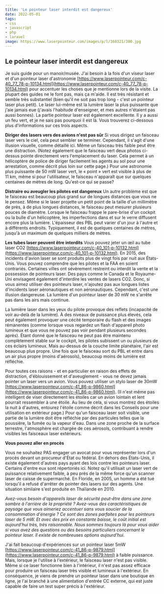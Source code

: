 ```yaml
---
title: 'Le pointeur laser interdit est dangereux'
date: 2022-05-01
tags:
- css
- javascript
- php
- laravel
image: https://www.laserpointeur.com/images/p/l/160321/300.jpg
---
```

## Le pointeur laser interdit est dangereux

Je suis guide pour un manoir/musée. J'ai besoin à la fois d'un viseur laser et d'un pointeur laser d'astronomie [https://www.laserpointeur.com/c-40_77_78-p-10134.html](https://www.laserpointeur.com/c-40_77_78-p-10134.html) pour accentuer les choses que je mentionne lors de la visite. La plupart des guides ne le font pas, mais ça m'aide. Il est très résistant et semble très substantiel (bien qu'il ne soit pas trop long - c'est un pointeur laser plus petit). Le laser lui-même est la lumière laser la plus puissante que j'aie jamais eue (j'avais l'habitude d'enseigner, et mes autres n'étaient pas aussi bonnes). La partie pointeur laser est également excellente. Il y a aussi un feu vert, et je ne sais pas pourquoi il est là. Vous trouverez ci-dessous plus d'informations sur ces trois aspects.

**Diriger des lasers vers des avions n'est pas sûr**
Si vous dirigez un faisceau laser vers le ciel, cela peut sembler se terminer. Cependant, il s'agit d'une illusion visuelle, comme détaillé ici. Même un faisceau très faible peut être une distraction. (Notez également que le faisceau vert deux photos ci-dessus pointe directement vers l'emplacement du laser. Cela permet à un hélicoptère de police de diriger facilement les agents au sol pour une arrestation, comme décrit plus loin sur cette page.) Pour une astronomie plus puissante de 50 mW laser vert, le « point » vert est visible à plus de 11 km, même si pour l'utilisateur, le faisceau n'apparaît que sur quelques centaines de mètres de long. Qu'est-ce qui se passe?

**Distraire ou aveugler les pilotes est dangereux**
Un autre problème est que le faisceau est beaucoup plus grand sur de longues distances que vous ne le pensez. Même si le laser projette un petit point de la taille d'un millimètre de près, à de plus longues distances, le faisceau peut mesurer plusieurs pouces de diamètre. Lorsque le faisceau frappe le pare-brise d'un cockpit ou la bulle d'un hélicoptère, les imperfections dans et sur le verre diffusent encore plus la lumière. L'épaisseur des PBL peut varier d'un jour à l'autre et à différents endroits. Typiquement, il est de quelques centaines de mètres, jusqu'à un maximum de quelques milliers de mètres.

**Les tubes laser peuvent être interdits**
Vous pouvez jeter un œil au tube laser CO2 [https://www.laserpointeur.com/c-40_101-p-10132.html](https://www.laserpointeur.com/c-40_101-p-10132.html). En 2015, des incidents d'avion laser se sont produits plus de vingt fois par nuit aux États-Unis. Vous pouvez comprendre que les pilotes et la FAA en soient contrariés. Certaines villes ont sévèrement restreint ou interdit la vente et la possession de pointeurs laser. Des pays comme le Canada et le Royaume-Uni envisagent également d'interdire les ventes de lasers CO2. Donc, si vous aimez utiliser des pointeurs laser, n'ajoutez pas aux longues listes d'incidents laser aéronautiques et non aéronautiques. Cependant, c'est une illusion dangereuse. La lumière d'un pointeur laser de 30 mW ne s'arrête pas dans les airs mais continue.

La lumière laser dans les yeux du pilote provoque des reflets (incapacité de voir au-delà de la lumière). À des niveaux de puissance plus élevés, cela peut également provoquer une cécité temporaire du flash et des images rémanentes (comme lorsque vous regardez un flash d'appareil photo lumineux et que vous ne pouvez pas voir pendant plusieurs secondes après). Étant donné que le faisceau ne peut pas être maintenu complètement stable sur le cockpit, les pilotes subissent un ou plusieurs de ces éclairs lumineux. Mais au-dessus de la couche limite planétaire, l'air est beaucoup plus propre. Une fois que le faisceau sort du PBL et entre dans un air plus propre (moins d'aérosols), beaucoup moins de lumière est réfléchie.

Pour toutes ces raisons - et en particulier en raison des effets de distraction, d'éblouissement et d'aveuglement - vous ne devez jamais pointer un laser vers un avion. Vous pouvez utiliser un stylo laser de 30mW [https://www.laserpointeur.com/c-41_86-p-9860.html](https://www.laserpointeur.com/c-41_86-p-9860.html). (Il n'est même pas intelligent de viser directement les étoiles car un avion lointain et lent pourrait ressembler à une étoile. Au lieu de cela, si vous montrez des étoiles la nuit à d'autres, entourez l'étoile comme décrit dans les Conseils pour une utilisation en extérieur page.) Pour qu'un faisceau laser soit visible, une partie de la lumière doit être réfléchie par des particules telles que la poussière, la fumée ou la vapeur d'eau. Dans une zone proche de la surface terrestre, l'atmosphère est chargée de ces aérosols, contribuant à rendre visibles les faisceaux laser extérieurs.

**Vous pouvez aller en procès**

Vous ne souhaitez PAS engager un avocat pour vous représenter lors d'un procès devant un procureur d'État ou fédéral. En dehors des États-Unis, il existe également d'autres pays ayant des lois contre les pointeurs laser. Certains d'entre eux sont répertoriés ici. Notez qu'il utilisait un laser vert de puissance relativement faible, à peu près de la même force qu'un scanner laser de caisse de supermarché. En Floride, en 2005, un homme a été tué lorsqu'il a refusé d'arrêter de pointer des lasers sur des agents. Une situation similaire s'est produite en Thaïlande en 2010.

*Avez-vous besoin d'appareils laser de sécurité peut-être dans une zone sombre à l'arrière de la propriété ? Avez-vous des caractéristiques de paysage que vous aimeriez accentuer sans vous soucier de la consommation d'énergie ? Ce sont des zones parfaites pour les pointeurs laser de 5 mW. Et avec des prix en constante baisse, le coût initial est aujourd'hui très, très raisonnable. Nous sommes toujours là pour vous aider si vous avez des questions ou des besoins particuliers concernant le pointeur laser. Il existe de nombreuses options aujourd'hui.*

J'ai fait beaucoup d'expériences sur un pointeur laser 5mW [https://www.laserpointeur.com/c-41_86-p-9879.html](https://www.laserpointeur.com/c-41_86-p-9879.html) à faible puissance. Mais, lorsque je l'utilise à l'extérieur, le faisceau laser n'est pas visible. Même si ce laser fonctionne bien à l'intérieur, il n'est pas assez efficace pour produire un faisceau laser très visible et lumineux à l'extérieur. En conséquence, je viens de prendre un pointeur laser dans une boutique en ligne, je l'ai branché à une alimentation d'entrée CC externe, qui est juste capable de faire un test super précis à l'extérieur.

